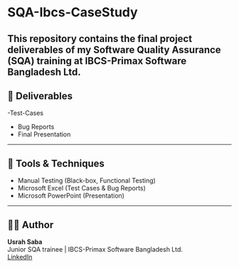 # SQA-Ibcs-CaseStudy
This repository contains the final project deliverables of my **Software Quality Assurance (SQA)** training
at **IBCS-Primax Software Bangladesh Ltd.**
---

## 📂 Deliverables
-Test-Cases  
- Bug Reports 
- Final Presentation
---

## 🔧 Tools & Techniques
- Manual Testing (Black-box, Functional Testing)
- Microsoft Excel (Test Cases & Bug Reports)
- Microsoft PowerPoint (Presentation)
---

## 👩‍💻 Author
**Usrah Saba**  
Junior SQA trainee | IBCS-Primax Software Bangladesh Ltd.  
[LinkedIn](https://www.linkedin.com/in/usrah-saba) 

